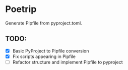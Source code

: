 
# Poetrip

Generate Pipfile from pyproject.toml.

## TODO:
- [x] Basic PyProject to Pipfile conversion
- [x] Fix scripts appearing in Pipfile
- [ ] Refactor structure and implement Pipfile to pyproject